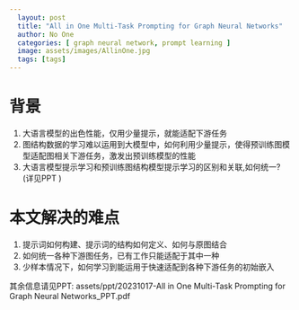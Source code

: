 ```yaml
---
  layout: post
  title: "All in One Multi-Task Prompting for Graph Neural Networks"
  author: No One
  categories: [ graph neural network, prompt learning ]
  image: assets/images/AllinOne.jpg
  tags: [tags]
---
```


# 背景
1. 大语言模型的出色性能，仅用少量提示，就能适配下游任务
2. 图结构数据的学习难以运用到大模型中，如何利用少量提示，使得预训练图模型适配图相关下游任务，激发出预训练模型的性能
3. 大语言模型提示学习和预训练图结构模型提示学习的区别和关联,如何统一? (详见PPT )



# 本文解决的难点

1. 提示词如何构建、提示词的结构如何定义、如何与原图结合
2. 如何统一各种下游图任务，已有工作只能适配于其中一种
3. 少样本情况下，如何学习到能运用于快速适配到各种下游任务的初始嵌入



其余信息请见PPT:  assets/ppt/20231017-All in One Multi-Task Prompting for Graph Neural Networks_PPT.pdf

